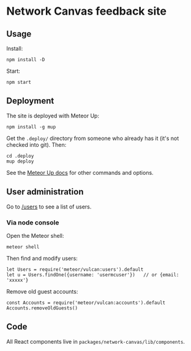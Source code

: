 # Network Canvas feedback site

## Usage

Install:

    npm install -D

Start:

    npm start

## Deployment

The site is deployed with Meteor Up:

    npm install -g mup

Get the `.deploy/` directory from someone who already has it (it's not checked
into git). Then:

    cd .deploy
    mup deploy

See the [Meteor Up docs](https://github.com/zodern/meteor-up) for other
commands and options.

## User administration

Go to [/users](http://localhost:3000/users) to see a list of users.

### Via node console

Open the Meteor shell:

    meteor shell

Then find and modify users:

    let Users = require('meteor/vulcan:users').default
    let u = Users.findOne({username: 'usermcuser'})   // or {email: 'xxxxx'}

Remove old guest accounts:

    const Accounts = require('meteor/vulcan:accounts').default
    Accounts.removeOldGuests()

## Code

All React components live in `packages/network-canvas/lib/components`.


